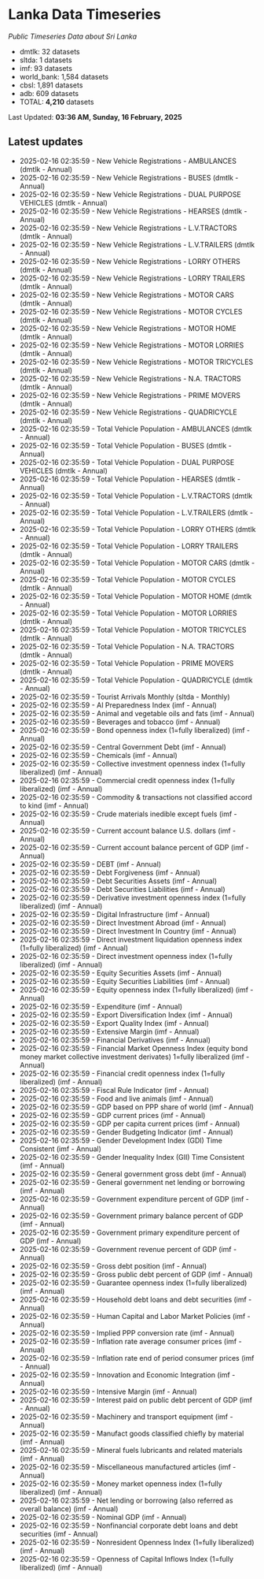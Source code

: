 # Lanka Data Timeseries
*Public Timeseries Data about Sri Lanka*

* dmtlk: 32 datasets
* sltda: 1 datasets
* imf: 93 datasets
* world_bank: 1,584 datasets
* cbsl: 1,891 datasets
* adb: 609 datasets
* TOTAL: **4,210** datasets

Last Updated: **03:36 AM, Sunday, 16 February, 2025**

## Latest updates

* 2025-02-16 02:35:59 - New Vehicle Registrations - AMBULANCES (dmtlk - Annual)
* 2025-02-16 02:35:59 - New Vehicle Registrations - BUSES (dmtlk - Annual)
* 2025-02-16 02:35:59 - New Vehicle Registrations - DUAL PURPOSE VEHICLES (dmtlk - Annual)
* 2025-02-16 02:35:59 - New Vehicle Registrations - HEARSES (dmtlk - Annual)
* 2025-02-16 02:35:59 - New Vehicle Registrations - L.V.TRACTORS (dmtlk - Annual)
* 2025-02-16 02:35:59 - New Vehicle Registrations - L.V.TRAILERS (dmtlk - Annual)
* 2025-02-16 02:35:59 - New Vehicle Registrations - LORRY OTHERS (dmtlk - Annual)
* 2025-02-16 02:35:59 - New Vehicle Registrations - LORRY TRAILERS (dmtlk - Annual)
* 2025-02-16 02:35:59 - New Vehicle Registrations - MOTOR CARS (dmtlk - Annual)
* 2025-02-16 02:35:59 - New Vehicle Registrations - MOTOR CYCLES (dmtlk - Annual)
* 2025-02-16 02:35:59 - New Vehicle Registrations - MOTOR HOME (dmtlk - Annual)
* 2025-02-16 02:35:59 - New Vehicle Registrations - MOTOR LORRIES (dmtlk - Annual)
* 2025-02-16 02:35:59 - New Vehicle Registrations - MOTOR TRICYCLES (dmtlk - Annual)
* 2025-02-16 02:35:59 - New Vehicle Registrations - N.A. TRACTORS (dmtlk - Annual)
* 2025-02-16 02:35:59 - New Vehicle Registrations - PRIME MOVERS (dmtlk - Annual)
* 2025-02-16 02:35:59 - New Vehicle Registrations - QUADRICYCLE (dmtlk - Annual)
* 2025-02-16 02:35:59 - Total Vehicle Population - AMBULANCES (dmtlk - Annual)
* 2025-02-16 02:35:59 - Total Vehicle Population - BUSES (dmtlk - Annual)
* 2025-02-16 02:35:59 - Total Vehicle Population - DUAL PURPOSE VEHICLES (dmtlk - Annual)
* 2025-02-16 02:35:59 - Total Vehicle Population - HEARSES (dmtlk - Annual)
* 2025-02-16 02:35:59 - Total Vehicle Population - L.V.TRACTORS (dmtlk - Annual)
* 2025-02-16 02:35:59 - Total Vehicle Population - L.V.TRAILERS (dmtlk - Annual)
* 2025-02-16 02:35:59 - Total Vehicle Population - LORRY OTHERS (dmtlk - Annual)
* 2025-02-16 02:35:59 - Total Vehicle Population - LORRY TRAILERS (dmtlk - Annual)
* 2025-02-16 02:35:59 - Total Vehicle Population - MOTOR CARS (dmtlk - Annual)
* 2025-02-16 02:35:59 - Total Vehicle Population - MOTOR CYCLES (dmtlk - Annual)
* 2025-02-16 02:35:59 - Total Vehicle Population - MOTOR HOME (dmtlk - Annual)
* 2025-02-16 02:35:59 - Total Vehicle Population - MOTOR LORRIES (dmtlk - Annual)
* 2025-02-16 02:35:59 - Total Vehicle Population - MOTOR TRICYCLES (dmtlk - Annual)
* 2025-02-16 02:35:59 - Total Vehicle Population - N.A. TRACTORS (dmtlk - Annual)
* 2025-02-16 02:35:59 - Total Vehicle Population - PRIME MOVERS (dmtlk - Annual)
* 2025-02-16 02:35:59 - Total Vehicle Population - QUADRICYCLE (dmtlk - Annual)
* 2025-02-16 02:35:59 - Tourist Arrivals Monthly (sltda - Monthly)
* 2025-02-16 02:35:59 - AI Preparedness Index (imf - Annual)
* 2025-02-16 02:35:59 - Animal and vegetable oils and fats (imf - Annual)
* 2025-02-16 02:35:59 - Beverages and tobacco (imf - Annual)
* 2025-02-16 02:35:59 - Bond openness index (1=fully liberalized) (imf - Annual)
* 2025-02-16 02:35:59 - Central Government Debt (imf - Annual)
* 2025-02-16 02:35:59 - Chemicals (imf - Annual)
* 2025-02-16 02:35:59 - Collective investment openness index (1=fully liberalized) (imf - Annual)
* 2025-02-16 02:35:59 - Commercial credit openness index (1=fully liberalized) (imf - Annual)
* 2025-02-16 02:35:59 - Commodity & transactions not classified accord to kind (imf - Annual)
* 2025-02-16 02:35:59 - Crude materials inedible except fuels (imf - Annual)
* 2025-02-16 02:35:59 - Current account balance U.S. dollars (imf - Annual)
* 2025-02-16 02:35:59 - Current account balance percent of GDP (imf - Annual)
* 2025-02-16 02:35:59 - DEBT (imf - Annual)
* 2025-02-16 02:35:59 - Debt Forgiveness (imf - Annual)
* 2025-02-16 02:35:59 - Debt Securities Assets (imf - Annual)
* 2025-02-16 02:35:59 - Debt Securities Liabilities (imf - Annual)
* 2025-02-16 02:35:59 - Derivative investment openness index (1=fully liberalized) (imf - Annual)
* 2025-02-16 02:35:59 - Digital Infrastructure (imf - Annual)
* 2025-02-16 02:35:59 - Direct Investment Abroad (imf - Annual)
* 2025-02-16 02:35:59 - Direct Investment In Country (imf - Annual)
* 2025-02-16 02:35:59 - Direct investment liquidation openness index (1=fully liberalized) (imf - Annual)
* 2025-02-16 02:35:59 - Direct investment openness index (1=fully liberalized) (imf - Annual)
* 2025-02-16 02:35:59 - Equity Securities Assets (imf - Annual)
* 2025-02-16 02:35:59 - Equity Securities Liabilities (imf - Annual)
* 2025-02-16 02:35:59 - Equity openness index (1=fully liberalized) (imf - Annual)
* 2025-02-16 02:35:59 - Expenditure (imf - Annual)
* 2025-02-16 02:35:59 - Export Diversification Index (imf - Annual)
* 2025-02-16 02:35:59 - Export Quality Index (imf - Annual)
* 2025-02-16 02:35:59 - Extensive Margin (imf - Annual)
* 2025-02-16 02:35:59 - Financial Derivatives (imf - Annual)
* 2025-02-16 02:35:59 - Financial Market Openness Index (equity bond money market collective investment derivates) 1=fully liberalized (imf - Annual)
* 2025-02-16 02:35:59 - Financial credit openness index (1=fully liberalized) (imf - Annual)
* 2025-02-16 02:35:59 - Fiscal Rule Indicator (imf - Annual)
* 2025-02-16 02:35:59 - Food and live animals (imf - Annual)
* 2025-02-16 02:35:59 - GDP based on PPP share of world (imf - Annual)
* 2025-02-16 02:35:59 - GDP current prices (imf - Annual)
* 2025-02-16 02:35:59 - GDP per capita current prices (imf - Annual)
* 2025-02-16 02:35:59 - Gender Budgeting Indicator (imf - Annual)
* 2025-02-16 02:35:59 - Gender Development Index (GDI) Time Consistent (imf - Annual)
* 2025-02-16 02:35:59 - Gender Inequality Index (GII) Time Consistent (imf - Annual)
* 2025-02-16 02:35:59 - General government gross debt (imf - Annual)
* 2025-02-16 02:35:59 - General government net lending or borrowing (imf - Annual)
* 2025-02-16 02:35:59 - Government expenditure percent of GDP (imf - Annual)
* 2025-02-16 02:35:59 - Government primary balance percent of GDP (imf - Annual)
* 2025-02-16 02:35:59 - Government primary expenditure percent of GDP (imf - Annual)
* 2025-02-16 02:35:59 - Government revenue percent of GDP (imf - Annual)
* 2025-02-16 02:35:59 - Gross debt position (imf - Annual)
* 2025-02-16 02:35:59 - Gross public debt percent of GDP (imf - Annual)
* 2025-02-16 02:35:59 - Guarantee openness index (1=fully liberalized) (imf - Annual)
* 2025-02-16 02:35:59 - Household debt loans and debt securities (imf - Annual)
* 2025-02-16 02:35:59 - Human Capital and Labor Market Policies (imf - Annual)
* 2025-02-16 02:35:59 - Implied PPP conversion rate (imf - Annual)
* 2025-02-16 02:35:59 - Inflation rate average consumer prices (imf - Annual)
* 2025-02-16 02:35:59 - Inflation rate end of period consumer prices (imf - Annual)
* 2025-02-16 02:35:59 - Innovation and Economic Integration (imf - Annual)
* 2025-02-16 02:35:59 - Intensive Margin (imf - Annual)
* 2025-02-16 02:35:59 - Interest paid on public debt percent of GDP (imf - Annual)
* 2025-02-16 02:35:59 - Machinery and transport equipment (imf - Annual)
* 2025-02-16 02:35:59 - Manufact goods classified chiefly by material (imf - Annual)
* 2025-02-16 02:35:59 - Mineral fuels lubricants and related materials (imf - Annual)
* 2025-02-16 02:35:59 - Miscellaneous manufactured articles (imf - Annual)
* 2025-02-16 02:35:59 - Money market openness index (1=fully liberalized) (imf - Annual)
* 2025-02-16 02:35:59 - Net lending or borrowing (also referred as overall balance) (imf - Annual)
* 2025-02-16 02:35:59 - Nominal GDP (imf - Annual)
* 2025-02-16 02:35:59 - Nonfinancial corporate debt loans and debt securities (imf - Annual)
* 2025-02-16 02:35:59 - Nonresident Openness Index (1=fully liberalized) (imf - Annual)
* 2025-02-16 02:35:59 - Openness of Capital Inflows Index (1=fully liberalized) (imf - Annual)